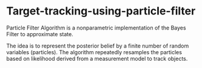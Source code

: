 # Target-tracking-using-particle-filter

Particle Filter Algorithm is a nonparametric implementation of the Bayes Filter to approximate state. 

The idea is to represent the posterior belief by a finite number of random variables (particles). The algorithm repeatedly resamples the particles based on likelihood derived from a measurement model to track objects.
